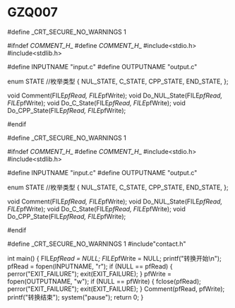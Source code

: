 # GZQ007
#define _CRT_SECURE_NO_WARNINGS 1

#ifndef _COMMENT_H__
#define _COMMENT_H__
#include<stdio.h>
#include<stdlib.h>

#define INPUTNAME "input.c"
#define OUTPUTNAME "output.c"

enum STATE //枚举类型
{
	NUL_STATE,
	C_STATE,
	CPP_STATE,
	END_STATE,
};

void Comment(FILE*pfRead, FILE*pfWrite);
void Do_NUL_State(FILE*pfRead, FILE*pfWrite);
void Do_C_State(FILE*pfRead, FILE*pfWrite);
void Do_CPP_State(FILE*pfRead, FILE*pfWrite);

#endif



#define _CRT_SECURE_NO_WARNINGS 1

#ifndef _COMMENT_H__
#define _COMMENT_H__
#include<stdio.h>
#include<stdlib.h>

#define INPUTNAME "input.c"
#define OUTPUTNAME "output.c"

enum STATE //枚举类型
{
	NUL_STATE,
	C_STATE,
	CPP_STATE,
	END_STATE,
};

void Comment(FILE*pfRead, FILE*pfWrite);
void Do_NUL_State(FILE*pfRead, FILE*pfWrite);
void Do_C_State(FILE*pfRead, FILE*pfWrite);
void Do_CPP_State(FILE*pfRead, FILE*pfWrite);

#endif



#define _CRT_SECURE_NO_WARNINGS 1
#include"contact.h"

int main()
{
	FILE*pfRead = NULL;
	FILE*pfWrite = NULL;
	printf("转换开始\n");
	pfRead = fopen(INPUTNAME, "r");
	if (NULL == pfRead)
	{
		perror("EXIT_FAILURE");
		exit(EXIT_FAILURE);
	}
	pfWrite = fopen(OUTPUTNAME, "w");
	if (NULL == pfWrite)
	{
		fclose(pfRead);
		perror("EXIT_FAILURE");
		exit(EXIT_FAILURE);
	}
	Comment(pfRead, pfWrite);
	printf("转换结束");
	system("pause");
	return 0;
}
